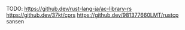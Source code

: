 TODO:
https://github.dev/rust-lang-ja/ac-library-rs
https://github.dev/37kt/cprs
https://github.dev/981377660LMT/rustcp
sansen
